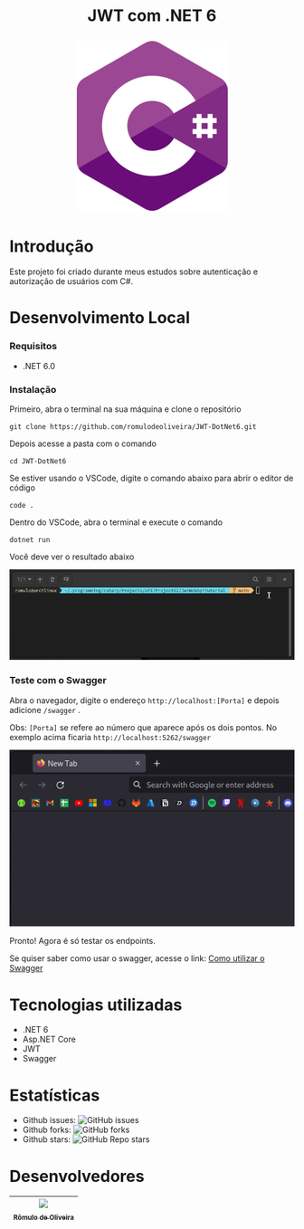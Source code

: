 <h1 align="center">
  <p align="center">JWT com .NET 6</p>
  <a href="#introdução"><img src="https://github.com/romulodeoliveira/romulodeoliveira/blob/main/img/csharp.png?raw=true" alt="Docusaurus"></a>
</h1>

# Introdução

Este projeto foi criado durante meus estudos sobre autenticação e autorização de usuários com C#.

# Desenvolvimento Local

### Requisitos

- .NET 6.0

### Instalação

Primeiro, abra o terminal na sua máquina e clone o repositório

    git clone https://github.com/romulodeoliveira/JWT-DotNet6.git

Depois acesse a pasta com o comando

    cd JWT-DotNet6

Se estiver usando o VSCode, digite o comando abaixo para abrir o editor de código

    code .

Dentro do VSCode, abra o terminal e execute o comando

    dotnet run

Você deve ver o resultado abaixo

![dotnet run](https://github.com/romulodeoliveira/JWT-DotNet6/blob/main/ReadmeFiles/dotnetrun.gif?raw=true)

### Teste com o Swagger

Abra o navegador, digite o endereço `http://localhost:[Porta]` e depois adicione `/swagger` .

Obs: `[Porta]` se refere ao número que aparece após os dois pontos. No exemplo acima ficaria `http://localhost:5262/swagger`

![swagger](https://github.com/romulodeoliveira/JWT-DotNet6/blob/main/ReadmeFiles/firefox.gif?raw=true)

Pronto! Agora é só testar os endpoints.

Se quiser saber como usar o swagger, acesse o link: [Como utilizar o Swagger](https://appmaster.io/university/pt/tutorials/endpoints/o-que-e-e-como-utiliza-lo)

# Tecnologias utilizadas

- .NET 6
- Asp.NET Core
- JWT
- Swagger

# Estatísticas

- Github issues: ![GitHub issues](https://img.shields.io/github/issues/romulodeoliveira/JWT-DotNet6)
- Github forks: ![GitHub forks](https://img.shields.io/github/forks/romulodeoliveira/JWT-DotNet6)
- Github stars: ![GitHub Repo stars](https://img.shields.io/github/stars/romulodeoliveira/JWT-DotNet6)

# Desenvolvedores

| [<img src="https://avatars.githubusercontent.com/u/100490822?v=4" width=115><br><sub>Rômulo de Oliveira</sub>](https://github.com/romulodeoliveira) |
| :-------------------------------------------------------------------------------------------------------------------------------------------------: |
